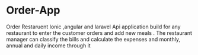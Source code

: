 # Order-App
Order Restaruent
Ionic ,angular and laravel Api application build for any restaurant to enter the customer orders and add new meals 
. The restaurant manager can classify the bills and calculate the expenses and monthly, annual and daily income through it
